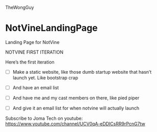 TheWongGuy

# NotVineLandingPage
Landing Page for NotVine


NOTVINE FIRST ITERATION


Here’s the first iteration

- [ ] Make a static website, like those dumb startup website that hasn’t launch yet. Like bootstrap crap

- [ ] And have an email list

- [ ] And have me and my cast members on there, like pied piper

- [ ] And give it an email list for when notvine will actually launch


Subscribe to Joma Tech on youtube: https://www.youtube.com/channel/UCV0qA-eDDICsRR9rPcnG7tw
